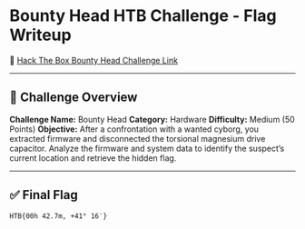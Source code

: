 # Bounty Head HTB Challenge - Flag Writeup

🔗 [Hack The Box Bounty Head Challenge Link](https://app.hackthebox.com/challenges/Bounty%2520Head)

---

## 🎯 Challenge Overview

**Challenge Name:** Bounty Head
**Category:** Hardware
**Difficulty:** Medium (50 Points)
**Objective:**
After a confrontation with a wanted cyborg, you extracted firmware and disconnected the torsional magnesium drive capacitor.
Analyze the firmware and system data to identify the suspect’s current location and retrieve the hidden flag.

---

## ✅ Final Flag

```
HTB{00h 42.7m, +41° 16′}
```
